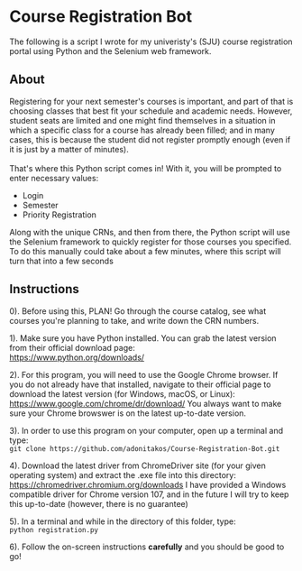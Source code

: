 # Course Registration Bot
The following is a script I wrote for my univeristy's (SJU) course registration
portal using Python and the Selenium web framework.

## About
Registering for your next semester's courses is important, and part of that is choosing classes that best fit your schedule and academic needs. However, student seats are limited and one might find themselves in a situation in which a specific class for a course has already been filled; and in many cases, this is because the student did not register promptly enough (even if it is just by a matter of minutes). <br>
<br>
That's where this Python script comes in! With it, you will be prompted to enter necessary values:
 - Login
 - Semester
 - Priority Registration

Along with the unique CRNs, and then from there, the Python script will use the Selenium framework to quickly register for those courses you specified. To do this manually could take about a few minutes, where this script will turn that into a few seconds

## Instructions
0). Before using this, PLAN! Go through the course catalog, see what courses you're planning to take, and write down the CRN numbers.

1). Make sure you have Python installed. You can grab the latest version from
their official download page: <br />
https://www.python.org/downloads/

2). For this program, you will need to use the Google Chrome browser. If you do not already have that installed, navigate to their official page to download the latest version (for Windows, macOS, or Linux): <br />
https://www.google.com/chrome/dr/download/
You always want to make sure your Chrome browswer is on the latest up-to-date version.

3). In order to use this program on your computer, open up a terminal and type: <br>
`git clone https://github.com/adonitakos/Course-Registration-Bot.git`

4). Download the latest driver from ChromeDriver site (for your given operating system) and extract the .exe file into this directory: <br />
https://chromedriver.chromium.org/downloads
I have provided a Windows compatible driver for Chrome version 107, and in the future I will try to keep this up-to-date (however, there is no guarantee)

5). In a terminal and while in the directory of this folder, type: <br>
`python registration.py`

6). Follow the on-screen instructions **carefully** and you should be good to go!
